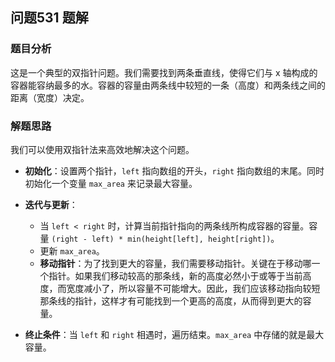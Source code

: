 ## 问题531 题解

### 题目分析

这是一个典型的双指针问题。我们需要找到两条垂直线，使得它们与 x 轴构成的容器能容纳最多的水。容器的容量由两条线中较短的一条（高度）和两条线之间的距离（宽度）决定。

### 解题思路

我们可以使用双指针法来高效地解决这个问题。

- **初始化**：设置两个指针，`left` 指向数组的开头，`right` 指向数组的末尾。同时初始化一个变量 `max_area` 来记录最大容量。

- **迭代与更新**：
  - 当 `left < right` 时，计算当前指针指向的两条线所构成容器的容量。容量 `(right - left) * min(height[left], height[right])`。
  - 更新 `max_area`。
  - **移动指针**：为了找到更大的容量，我们需要移动指针。关键在于移动哪一个指针。如果我们移动较高的那条线，新的高度必然小于或等于当前高度，而宽度减小了，所以容量不可能增大。因此，我们应该移动指向较短那条线的指针，这样才有可能找到一个更高的高度，从而得到更大的容量。

- **终止条件**：当 `left` 和 `right` 相遇时，遍历结束。`max_area` 中存储的就是最大容量。
